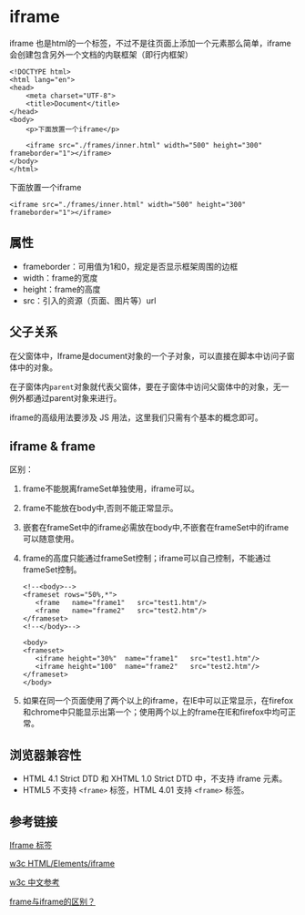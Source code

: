 # iframe

iframe 也是html的一个标签，不过不是往页面上添加一个元素那么简单，iframe 会创建包含另外一个文档的内联框架（即行内框架）

```
<!DOCTYPE html>
<html lang="en">
<head>
    <meta charset="UTF-8">
    <title>Document</title>
</head>
<body>
    <p>下面放置一个iframe</p>

    <iframe src="./frames/inner.html" width="500" height="300" frameborder="1"></iframe>
</body>
</html>

```


<body>
    <p>下面放置一个iframe</p>

    <iframe src="./frames/inner.html" width="500" height="300" frameborder="1"></iframe>
</body>




## 属性

*   frameborder：可用值为1和0，规定是否显示框架周围的边框
*   width：frame的宽度
*   height：frame的高度
*   src：引入的资源（页面、图片等）url

## 父子关系

在父窗体中，Iframe是document对象的一个子对象，可以直接在脚本中访问子窗体中的对象。

在子窗体内`parent`对象就代表父窗体，要在子窗体中访问父窗体中的对象，无一例外都通过parent对象来进行。

iframe的高级用法要涉及 JS 用法，这里我们只需有个基本的概念即可。

## iframe & frame

区别：

1. frame不能脱离frameSet单独使用，iframe可以。
2. frame不能放在body中,否则不能正常显示。
3. 嵌套在frameSet中的iframe必需放在body中,不嵌套在frameSet中的iframe可以随意使用。
4. frame的高度只能通过frameSet控制；iframe可以自己控制，不能通过frameSet控制。

	```
	<!--<body>-->
	<frameset rows="50%,*">
	   <frame   name="frame1"   src="test1.htm"/> 
	   <frame   name="frame2"   src="test2.htm"/> 
	</frameset>
	<!--</body>-->
	 
	<body>
	<frameset>
	   <iframe height="30%"  name="frame1"   src="test1.htm"/> 
	   <iframe height="100"  name="frame2"   src="test2.htm"/> 
	</frameset>
	</body>
	```
5. 如果在同一个页面使用了两个以上的iframe，在IE中可以正常显示，在firefox和chrome中只能显示出第一个；使用两个以上的frame在IE和firefox中均可正常。

## 浏览器兼容性

* HTML 4.1 Strict DTD 和 XHTML 1.0 Strict DTD 中，不支持 iframe 元素。
* HTML5 不支持 `<frame>` 标签，HTML 4.01 支持 `<frame>` 标签。

## 参考链接

[Iframe 标签](http://www.w3schools.com/html/html_iframe.asp)

[w3c HTML/Elements/iframe](https://www.w3.org/wiki/HTML/Elements/iframe)

[w3c 中文参考](http://www.w3school.com.cn/tags/tag_iframe.asp)

[frame与iframe的区别？](http://www.cnblogs.com/jiechn/p/4018722.html)


